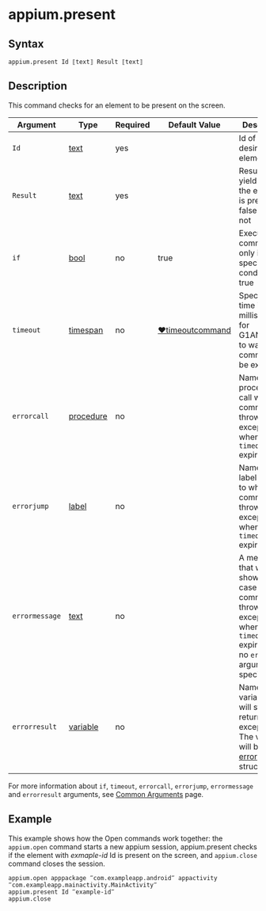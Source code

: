 # appium.present

## Syntax

```G1ANT
appium.present Id ⟦text⟧ Result ⟦text⟧
```

## Description

This command checks for an element to be present on the screen.

| Argument | Type | Required | Default Value | Description |
| -------- | ---- | -------- | ------------- | ----------- |
|`Id`| [text](https://manual.g1ant.com/link/G1ANT.Language/G1ANT.Language/Structures/TextStructure.md) | yes |  | Id of the desired element |
|`Result`| [text](https://manual.g1ant.com/link/G1ANT.Language/G1ANT.Language/Structures/TextStructure.md) | yes | |Result will yield true if the element is present an false if it's not |
| `if`           | [bool](https://manual.g1ant.com/link/G1ANT.Language/G1ANT.Language/Structures/BooleanStructure.md) | no       | true                                                        | Executes the command only if a specified condition is true   |
| `timeout`      | [timespan](https://manual.g1ant.com/link/G1ANT.Language/G1ANT.Language/Structures/TimeSpanStructure.md) | no       | [♥timeoutcommand](https://manual.g1ant.com/link/G1ANT.Language/G1ANT.Addon.Core/Variables/TimeoutCommandVariable.md) | Specifies time in milliseconds for G1ANT.Robot to wait for the command to be executed |
| `errorcall`    | [procedure](https://manual.g1ant.com/link/G1ANT.Language/G1ANT.Language/Structures/ProcedureStructure.md) | no       |                                                             | Name of a procedure to call when the command throws an exception or when a given `timeout` expires |
| `errorjump`    | [label](https://manual.g1ant.com/link/G1ANT.Language/G1ANT.Language/Structures/LabelStructure.md) | no       |                                                             | Name of the label to jump to when the command throws an exception or when a given `timeout` expires |
| `errormessage` | [text](https://manual.g1ant.com/link/G1ANT.Language/G1ANT.Language/Structures/TextStructure.md) | no       |                                                             | A message that will be shown in case the command throws an exception or when a given `timeout` expires, and no `errorjump` argument is specified |
| `errorresult`  | [variable](https://manual.g1ant.com/link/G1ANT.Language/G1ANT.Language/Structures/VariableStructure.md) | no       |                                                             | Name of a variable that will store the returned exception. The variable will be of [error](https://manual.g1ant.com/link/G1ANT.Language/G1ANT.Language/Structures/ErrorStructure.md) structure  |

For more information about `if`, `timeout`, `errorcall`, `errorjump`, `errormessage` and `errorresult` arguments, see [Common Arguments](https://manual.g1ant.com/link/G1ANT.Manual/appendices/common-arguments.md) page.

## Example

This example shows how the Open commands work together: the `appium.open` command starts a new appium session, appium.present checks if the element with *exmaple-id* Id is present on the screen, and `appium.close` command closes the session.

```G1ANT
appium.open apppackage ‴com.exampleapp.android‴ appactivity ‴com.exampleapp.mainactivity.MainActivity‴
appium.present Id ‴example-id‴
appium.close
```
